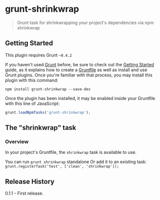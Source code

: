 # grunt-shrinkwrap

> Grunt task for shrinkwrapping your project's dependencies via npm shrinkwrap

## Getting Started
This plugin requires Grunt `~0.4.2`

If you haven't used [Grunt](http://gruntjs.com/) before, be sure to check out the [Getting Started](http://gruntjs.com/getting-started) guide, as it explains how to create a [Gruntfile](http://gruntjs.com/sample-gruntfile) as well as install and use Grunt plugins. Once you're familiar with that process, you may install this plugin with this command:

```shell
npm install grunt-shrinkwrap --save-dev
```

Once the plugin has been installed, it may be enabled inside your Gruntfile with this line of JavaScript:

```js
grunt.loadNpmTasks('grunt-shrinkwrap');
```

## The "shrinkwrap" task

### Overview
In your project's Gruntfile, the `shrinkwrap` task is available to use.

You can run `grunt shrinkwrap` standalone
Or add it to an existing task: `grunt.registerTask('test', ['clean', 'shrinkwrap']);`

## Release History
0.1.1 - First release.

